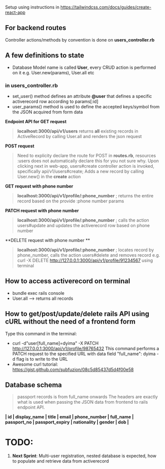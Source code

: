 Setup using instructions in https://tailwindcss.com/docs/guides/create-react-app


## For backend routes

Controller actions/methods by convention is done on **users_controller.rb**

## A few definitions to state
- Database Model name is called **User**, every CRUD action is performed on it e.g. User.new(params), User.all etc
### in users_controller.rb
- set_user() method defines an attribute **@user** that defines a specific activerecord row according to params[:id]
- user_params() method is used to define the accepted keys/symbol from the JSON acquired from form data


**Endpoint API for GET request**
> **localhost:3000/api/v1/users**
> returns **all** existing records in ActiveRecord by calling User.all and renders the json request
> 
**POST request**
> Need to explicity declare the route for POST in **routes.rb**, resources :users does not automatically declare this for you not sure why.
> Upon clicking next in web-app, users#create controller action is invoked, specifically api/v1/users#create;
> Adds a new record by calling User.new() in the **create** action

**GET request with phone number**
> **localhost:3000/api/v1/profile/:phone_number** ; returns the entire record based on the provide :phone number params

**PATCH request with phone number**
> **localhost:3000/api/v1/profile/:phone_number** ; calls the action users#update and updates the activerecord row based on phone number

**DELETE request with phone number **
> **localhost:3000/api/v1/profile/:phone_number** ; locates record by phone_number,  calls the action users#delete and removes record
> e.g. curl -X DELETE http://127.0.0.1:3000/api/v1/profile/91234567 using terminal

## How to access activerecord on terminal
- bundle exec rails console
- User.all  --> returns all records

## How to get/post/update/delete rails API using cURL without the need of a frontend form
Type this command in the terminal:
- curl -d"user[full_name]=dyima" -X PATCH http://127.0.0.1:3000/api/v1/profile/98765432
This command performs a PATCH request to the specified URL with data field "full_name": dyima
-d flag is to write to the URL
- Awesome curl tutorial: https://gist.github.com/subfuzion/08c5d85437d5d4f00e58
## Database schema
> passport records is from full_name onwards
The headers are exactly what is used when passing the JSON data from frontend to rails endpoint API.

**| id | display_name | title | email | phone_number | full_name | passport_no | passport_expiry | nationality | gender | dob |**

# TODO:


1. **Next Sprint**: Multi-user registration, nested database is expected, how to populate and retrieve data from activerecord





